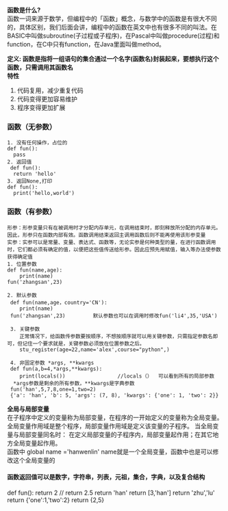 **函数是什么?**   
函数一词来源于数学，但编程中的「函数」概念，与数学中的函数是有很大不同的，具体区别，我们后面会讲，编程中的函数在英文中也有很多不同的叫法。在BASIC中叫做subroutine(子过程或子程序)，在Pascal中叫做procedure(过程)和function，在C中只有function，在Java里面叫做method。

**定义: 函数是指将一组语句的集合通过一个名字(函数名)封装起来，要想执行这个函数，只需调用其函数名**  
**特性**  
1. 代码复用，减少重复代码
2. 代码变得更加容易维护
3. 程序变得更加扩展

###  函数（无参数）
    1. 没有任何操作，占位的
    def fun():
      pass
    2. 返回值  
     def fun():
      return 'hello'
    3. 返回None,打印 
    def fun():
      print('hello,world')
      
      
### 函数（有参数）
    形参：形参变量只有在被调用时才分配内存单元，在调用结束时，即刻释放所分配的内存单元。因此，形参只在函数内部有效。函数调用结束返回主调用函数后则不能再使用该形参变量  
    实参：实参可以是常量、变量、表达式、函数等，无论实参是何种类型的量，在进行函数调用时，它们都必须有确定的值，以便把这些值传送给形参。因此应预先用赋值，输入等办法使参数获得确定值  
    1. 位置参数
    def fun(name,age):
        print(name)
    fun('zhangsan',23)
    
    2. 默认参数
     def fun(name,age，country='CN'):
        print(name)
     fun('zhangsan',23)         默认参数也可以在调用时修改fun('li4',35,'USA')
     
     3. 关键参数
        正常情况下，给函数传参数要按顺序，不想按顺序就可以用关键参数，只需指定参数名即可，但记住一个要求就是，关键参数必须放在位置参数之后。  
        stu_register(age=22,name='alex',course="python",)
        
     4. 非固定参数 *args, **kwargs
     def fun(a,b=4,*args,**kwargs):
        print(locals())                 //locals（）  可以看到所有的局部参数
      *args参数是剩余的所有参数，**kwargs是字典参数  
     fun('han',5,7,8,one=1,two=2)  
     {'a': 'han', 'b': 5, 'args': (7, 8), 'kwargs': {'one': 1, 'two': 2}}
     
     
**全局与局部变量**  
在子程序中定义的变量称为局部变量，在程序的一开始定义的变量称为全局变量。
全局变量作用域是整个程序，局部变量作用域是定义该变量的子程序。
当全局变量与局部变量同名时：
在定义局部变量的子程序内，局部变量起作用；在其它地方全局变量起作用。  
函数中  global name ='hanwenlin'       name就是一个全局变量，函数中也是可以修改这个全局变量的  

#### 函数返回值可以是数字，字符串，列表，元祖，集合，字典，以及复合结构
def fun():
    return 2        // return 2.5  return 'han'  return [3,'han']   return 'zhu','lu'  return {'one':1,'two':2}     return {2,5}               


        
        
        
    
